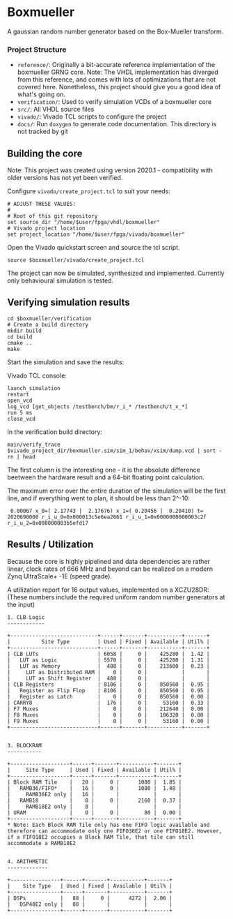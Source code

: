 # Boxmueller

A gaussian random number generator based on the Box-Mueller transform. 

### Project Structure

* `reference/`: Originally a bit-accurate reference implementation of the boxmueller GRNG core. Note: The VHDL implementation has diverged from this reference, and comes with lots of optimizations that are not covered here. Nonetheless, this project should give you a good idea of what's going on.
* `verification/`: Used to verify simulation VCDs of a boxmueller core
* `src/`: All VHDL source files
* `vivado/`: Vivado TCL scripts to configure the project
* `docs/`: Run `doxygen` to generate code documentation. This directory is not tracked by git

## Building the core

Note: This project was created using version 2020.1 - compatibility with older versions has not yet been verified.

Configure `vivado/create_project.tcl` to suit your needs:

```
# ADJUST THESE VALUES:
#
# Root of this git repository
set source_dir "/home/$user/fpga/vhdl/boxmueller"
# Vivado project location
set project_location "/home/$user/fpga/vivado/boxmueller"
```

Open the Vivado quickstart screen and source the tcl script.

```
source $boxmueller/vivado/create_project.tcl
```

The project can now be simulated, synthesized and implemented. Currently only behavioural simulation is tested.

## Verifying simulation results

```
cd $boxmueller/verification
# Create a build directory
mkdir build
cd build
cmake ..
make
```

Start the simulation and save the results:

Vivado TCL console:

```
launch_simulation
restart
open_vcd
log_vcd [get_objects /testbench/bm/r_i_* /testbench/t_x_*]
run 5 ms
close_vcd
```

In the verification build directory:
```
main/verify_trace $vivado_project_dir/boxmueller.sim/sim_1/behav/xsim/dump.vcd | sort -rn | head
```

The first column is the interesting one - it is the absolute difference beetween the hardware result and a 64-bit floating point calculation.

The maximum error over the entire duration of the simulation will be the first line, and if everything went to plan, it should be less than 2^-10:

```
 0.00067 x_0=( 2.17743 |  2.17676) x_1=( 0.20456 |  0.20410) t=  2020690000 r_i_u_0=0x000013c5e6ea2661 r_i_u_1=0x0000000000003c2f r_i_u_2=0x000000003b5efd17

```

## Results / Utilization

Because the core is highly pipelined and data dependencies are rather linear, clock rates of 666 MHz and beyond can be realized on a modern Zynq UltraScale+ -1E (speed grade).

A utilization report for 16 output values, implemented on a XCZU28DR: (These numbers include the required uniform random number generators at the input)

```
1. CLB Logic
------------

+----------------------------+------+-------+-----------+-------+
|          Site Type         | Used | Fixed | Available | Util% |
+----------------------------+------+-------+-----------+-------+
| CLB LUTs                   | 6058 |     0 |    425280 |  1.42 |
|   LUT as Logic             | 5570 |     0 |    425280 |  1.31 |
|   LUT as Memory            |  488 |     0 |    213600 |  0.23 |
|     LUT as Distributed RAM |    0 |     0 |           |       |
|     LUT as Shift Register  |  488 |     0 |           |       |
| CLB Registers              | 8106 |     0 |    850560 |  0.95 |
|   Register as Flip Flop    | 8106 |     0 |    850560 |  0.95 |
|   Register as Latch        |    0 |     0 |    850560 |  0.00 |
| CARRY8                     |  176 |     0 |     53160 |  0.33 |
| F7 Muxes                   |    0 |     0 |    212640 |  0.00 |
| F8 Muxes                   |    0 |     0 |    106320 |  0.00 |
| F9 Muxes                   |    0 |     0 |     53160 |  0.00 |
+----------------------------+------+-------+-----------+-------+


3. BLOCKRAM
-----------

+-------------------+------+-------+-----------+-------+
|     Site Type     | Used | Fixed | Available | Util% |
+-------------------+------+-------+-----------+-------+
| Block RAM Tile    |   20 |     0 |      1080 |  1.85 |
|   RAMB36/FIFO*    |   16 |     0 |      1080 |  1.48 |
|     RAMB36E2 only |   16 |       |           |       |
|   RAMB18          |    8 |     0 |      2160 |  0.37 |
|     RAMB18E2 only |    8 |       |           |       |
| URAM              |    0 |     0 |        80 |  0.00 |
+-------------------+------+-------+-----------+-------+
* Note: Each Block RAM Tile only has one FIFO logic available and therefore can accommodate only one FIFO36E2 or one FIFO18E2. However, if a FIFO18E2 occupies a Block RAM Tile, that tile can still accommodate a RAMB18E2


4. ARITHMETIC
-------------

+----------------+------+-------+-----------+-------+
|    Site Type   | Used | Fixed | Available | Util% |
+----------------+------+-------+-----------+-------+
| DSPs           |   88 |     0 |      4272 |  2.06 |
|   DSP48E2 only |   88 |       |           |       |
+----------------+------+-------+-----------+-------+

```


